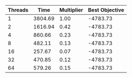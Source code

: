 |Threads | Time | Multiplier | Best Objective |
| - | - | - | - |
|1|3804.69|1.00|-4783.73|
|2|1616.94|0.42|-4783.73|
|4|860.66|0.23|-4783.73|
|8|482.11|0.13|-4783.73|
|16|257.67|0.07|-4783.73|
|32|470.85|0.12|-4783.73|
|64|579.26|0.15|-4783.73|

